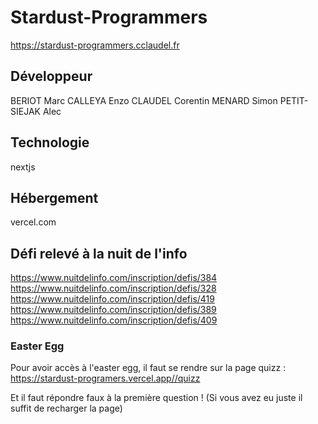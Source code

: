 # Stardust-Programmers

https://stardust-programmers.cclaudel.fr

## Développeur

BERIOT Marc
CALLEYA Enzo
CLAUDEL Corentin
MENARD Simon
PETIT-SIEJAK Alec

## Technologie
nextjs

## Hébergement
vercel.com

## Défi relevé à la nuit de l'info
https://www.nuitdelinfo.com/inscription/defis/384 
https://www.nuitdelinfo.com/inscription/defis/328
https://www.nuitdelinfo.com/inscription/defis/419
https://www.nuitdelinfo.com/inscription/defis/389
https://www.nuitdelinfo.com/inscription/defis/409

### Easter Egg
Pour avoir accès à l'easter egg, il faut se rendre sur la page quizz :
    https://stardust-programers.vercel.app//quizz

Et il faut répondre faux à la première question ! (Si vous avez eu juste il suffit de recharger la page)

